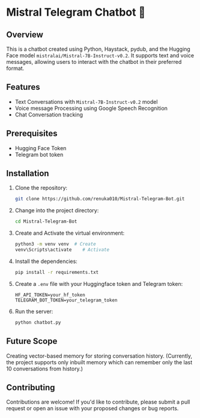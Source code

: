 # Mistral Telegram Chatbot 🤖

## Overview

This is a chatbot created using Python, Haystack, pydub, and the Hugging Face model `mistralai/Mistral-7B-Instruct-v0.2`. It supports text and voice messages, allowing users to interact with the chatbot in their preferred format.

## Features

- Text Conversations with `Mistral-7B-Instruct-v0.2` model
- Voice message Processing using Google Speech Recognition
- Chat Conversation tracking

## Prerequisites

- Hugging Face Token
- Telegram bot token

## Installation

1. Clone the repository:
    ```bash
    git clone https://github.com/renuka010/Mistral-Telegram-Bot.git
    ```
2. Change into the project directory:
    ```bash
    cd Mistral-Telegram-Bot
    ```
3. Create and Activate the virtual environment:
    ```bash
    python3 -m venv venv  # Create
    venv\Scripts\activate    # Activate
    ```
4. Install the dependencies:
    ```bash
    pip install -r requirements.txt
    ```
5. Create a `.env` file with your Huggingface token and Telegram token:
    ```
    HF_API_TOKEN=your_hf_token
    TELEGRAM_BOT_TOKEN=your_telegram_token
    ```
6. Run the server:
    ```bash
    python chatbot.py
    ```

## Future Scope

Creating vector-based memory for storing conversation history. (Currently, the project supports only inbuilt memory which can remember only the last 10 conversations from history.)

## Contributing

Contributions are welcome! If you'd like to contribute, please submit a pull request or open an issue with your proposed changes or bug reports.